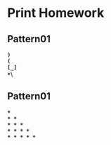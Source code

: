 # Print Homework

## Pattern01

**` )   `**\
**` (   `**\
**`[_]  `**\
**`*`**\

## Pattern01

**`*`**\
**`* *`**\
**`* * *`**\
**`* * * *`**\
**`* * * * *`**